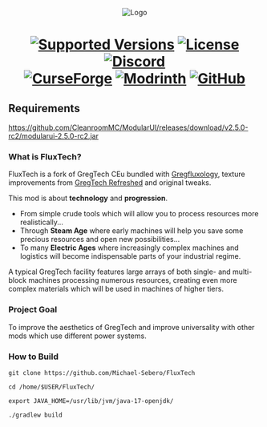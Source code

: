 <p align="center"><img src="https://i.postimg.cc/g29WYhnW/WYteo8Bq.png" alt="Logo"></p>
<h1 align="center">
    <a href="https://www.curseforge.com/minecraft/mc-mods/gregtech-ce-unofficial"><img src="https://img.shields.io/badge/Available%20for-MC%201.12.2%20-informational?style=for-the-badge" alt="Supported Versions"></a>
    <a href="https://github.com/GregTechCEu/GregTech/blob/master/LICENSE"><img src="https://img.shields.io/github/license/GregTechCEu/GregTech?style=for-the-badge" alt="License"></a>
    <a href="https://discord.gg/bWSWuYvURP"><img src="https://img.shields.io/discord/701354865217110096?color=5464ec&label=Discord&style=for-the-badge" alt="Discord"></a>
    <br>
    <a href="https://www.curseforge.com/minecraft/mc-mods/gregtech-ce-unofficial"><img src="https://cf.way2muchnoise.eu/557242.svg?badge_style=for_the_badge" alt="CurseForge"></a>
    <a href="https://modrinth.com/mod/gregtech-ce-unofficial"><img src="https://img.shields.io/modrinth/dt/gregtech-ce-unofficial?logo=modrinth&label=&suffix=%20&style=for-the-badge&color=2d2d2d&labelColor=5ca424&logoColor=1c1c1c" alt="Modrinth"></a>
    <a href="https://github.com/GregTechCEu/GregTech/releases"><img src="https://img.shields.io/github/downloads/GregTechCEu/GregTech/total?sort=semver&logo=github&label=&style=for-the-badge&color=2d2d2d&labelColor=545454&logoColor=FFFFFF" alt="GitHub"></a>
</h1>

## Requirements
https://github.com/CleanroomMC/ModularUI/releases/download/v2.5.0-rc2/modularui-2.5.0-rc2.jar

### What is FluxTech?
FluxTech is a fork of GregTech CEu bundled with [Gregfluxology](https://github.com/MCTian-mi/Gregfluxology), texture improvements from [GregTech Refreshed](https://github.com/ULSTICK/GregTechRefreshed/tree/main) and original tweaks.

This mod is about **technology** and **progression**.
* From simple crude tools which will allow you to process resources more realistically...
* Through **Steam Age** where early machines will help you save some precious resources and open new possibilities...
* To many **Electric Ages** where increasingly complex machines and logistics will become indispensable parts of your industrial regime.

A typical GregTech facility features large arrays of both single- and multi-block machines processing numerous resources, creating even more complex materials which will be used in machines of higher tiers.

### Project Goal
To improve the aesthetics of GregTech and improve universality with other mods which use different power systems.

### How to Build

```
git clone https://github.com/Michael-Sebero/FluxTech

cd /home/$USER/FluxTech/
 
export JAVA_HOME=/usr/lib/jvm/java-17-openjdk/
 
./gradlew build
```
